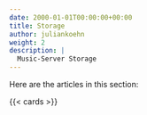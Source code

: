 ```yaml
---
date: 2000-01-01T00:00:00+00:00
title: Storage
author: juliankoehn
weight: 2
description: |
  Music-Server Storage
---
```


Here are the articles in this section:

{{< cards >}}